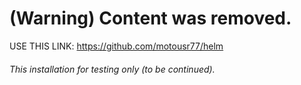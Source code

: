 # (Warning) Content was removed.
USE THIS LINK: https://github.com/motousr77/helm

###### This installation for testing only (to be continued).